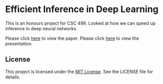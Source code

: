# Efficient Inference in Deep Learning

This is an honours project for CSC 499. Looked at how we can speed up inference in deep neural networks.

Please click [here](https://github.com/sebperre/efficient-inference-in-dl/blob/main/Efficient_Inference_in_Deep_Learning.pdf) to view the paper.
Please click [here](https://github.com/sebperre/efficient-inference-in-dl/blob/main/Presentation.pdf) to view the presentation.

## License

This project is licensed under the [MIT License](./LICENSE). See the LICENSE file for details.

